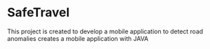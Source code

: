 # SafeTravel
This project is created to develop a mobile application to detect road anomalies 
creates a mobile application with JAVA
